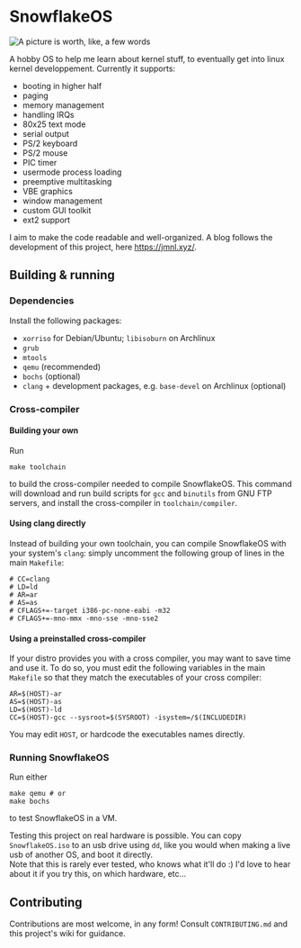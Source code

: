 # SnowflakeOS

![A picture is worth, like, a few words](https://29jm.github.io/assets/sos-paint.jpg)

A hobby OS to help me learn about kernel stuff, to eventually get into linux kernel developpement. Currently it supports:
+ booting in higher half
+ paging
+ memory management
+ handling IRQs
+ 80x25 text mode
+ serial output
+ PS/2 keyboard
+ PS/2 mouse
+ PIC timer
+ usermode process loading
+ preemptive multitasking
+ VBE graphics
+ window management
+ custom GUI toolkit
+ ext2 support

I aim to make the code readable and well-organized. A blog follows the development of this project, here https://jmnl.xyz/.

## Building & running

### Dependencies

Install the following packages:

+ `xorriso` for Debian/Ubuntu; `libisoburn` on Archlinux
+ `grub`
+ `mtools`
+ `qemu` (recommended)
+ `bochs` (optional)
+ `clang` + development packages, e.g. `base-devel` on Archlinux (optional)

### Cross-compiler

#### Building your own

Run

    make toolchain

to build the cross-compiler needed to compile SnowflakeOS. This command will download and run build scripts for `gcc` and `binutils` from GNU FTP servers, and install the cross-compiler in `toolchain/compiler`.

#### Using clang directly

Instead of building your own toolchain, you can compile SnowflakeOS with your system's `clang`: simply uncomment the following group of lines in the main `Makefile`:
```shell
# CC=clang
# LD=ld
# AR=ar
# AS=as
# CFLAGS+=-target i386-pc-none-eabi -m32
# CFLAGS+=-mno-mmx -mno-sse -mno-sse2
```

#### Using a preinstalled cross-compiler

If your distro provides you with a cross compiler, you may want to save time and use it. To do so, you must edit the following variables in the main `Makefile` so that they match the executables of your cross compiler:

    AR=$(HOST)-ar
    AS=$(HOST)-as
    LD=$(HOST)-ld
    CC=$(HOST)-gcc --sysroot=$(SYSROOT) -isystem=/$(INCLUDEDIR)

You may edit `HOST`, or hardcode the executables names directly.

### Running SnowflakeOS

Run either

    make qemu # or
    make bochs

to test SnowflakeOS in a VM.

Testing this project on real hardware is possible. You can copy `SnowflakeOS.iso` to an usb drive using `dd`, like you would when making a live usb of another OS, and boot it directly.  
Note that this is rarely ever tested, who knows what it'll do :) I'd love to hear about it if you try this, on which hardware, etc...

## Contributing

Contributions are most welcome, in any form! Consult `CONTRIBUTING.md` and this project's wiki for guidance.